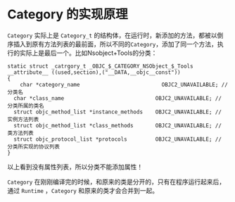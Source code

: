 # Category 的实现原理
`Category` 实际上是 `Category_t` 的结构体，在运行时，新添加的方法，都被以倒序插入到原有方法列表的最前面，所以不同的`Category`，添加了同一个方法，执行的实际上是最后一个。比如Nsobject+Tools的分类：

```
static struct _catrgory_t _OBJC_$_CATEGORY_NSObject_$_Tools __attribute__ ((used,section),("__DATA,__objc__const"))
{
    char *category_name                          OBJC2_UNAVAILABLE; // 分类名
  char *class_name                             OBJC2_UNAVAILABLE; // 分类所属的类名
  struct objc_method_list *instance_methods    OBJC2_UNAVAILABLE; // 实例方法列表
  struct objc_method_list *class_methods       OBJC2_UNAVAILABLE; // 类方法列表
  struct objc_protocol_list *protocols         OBJC2_UNAVAILABLE; // 分类所实现的协议列表
}
```
以上看到没有属性列表，所以分类不能添加属性！

`Category` 在刚刚编译完的时候，和原来的类是分开的，只有在程序运行起来后，通过 `Runtime` ，`Category` 和原来的类才会合并到一起。



